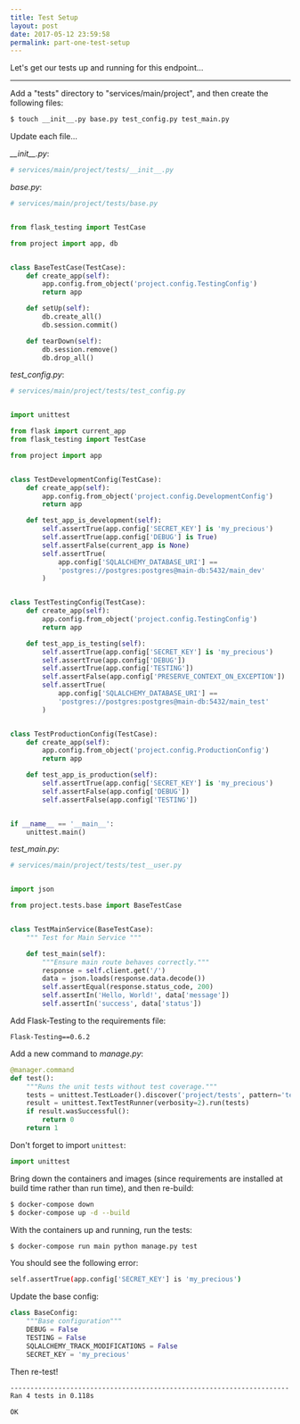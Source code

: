 ```yaml
---
title: Test Setup
layout: post
date: 2017-05-12 23:59:58
permalink: part-one-test-setup
---
```


Let's get our tests up and running for this endpoint...

---

Add a "tests" directory to "services/main/project", and then create the following files:

```sh
$ touch __init__.py base.py test_config.py test_main.py
```

Update each file...

*\_\_init\_\_.py*:

```python
# services/main/project/tests/__init__.py
```

*base.py*:

```python
# services/main/project/tests/base.py


from flask_testing import TestCase

from project import app, db


class BaseTestCase(TestCase):
    def create_app(self):
        app.config.from_object('project.config.TestingConfig')
        return app

    def setUp(self):
        db.create_all()
        db.session.commit()

    def tearDown(self):
        db.session.remove()
        db.drop_all()
```

*test_config.py*:

```python
# services/main/project/tests/test_config.py


import unittest

from flask import current_app
from flask_testing import TestCase

from project import app


class TestDevelopmentConfig(TestCase):
    def create_app(self):
        app.config.from_object('project.config.DevelopmentConfig')
        return app

    def test_app_is_development(self):
        self.assertTrue(app.config['SECRET_KEY'] is 'my_precious')
        self.assertTrue(app.config['DEBUG'] is True)
        self.assertFalse(current_app is None)
        self.assertTrue(
            app.config['SQLALCHEMY_DATABASE_URI'] ==
            'postgres://postgres:postgres@main-db:5432/main_dev'
        )


class TestTestingConfig(TestCase):
    def create_app(self):
        app.config.from_object('project.config.TestingConfig')
        return app

    def test_app_is_testing(self):
        self.assertTrue(app.config['SECRET_KEY'] is 'my_precious')
        self.assertTrue(app.config['DEBUG'])
        self.assertTrue(app.config['TESTING'])
        self.assertFalse(app.config['PRESERVE_CONTEXT_ON_EXCEPTION'])
        self.assertTrue(
            app.config['SQLALCHEMY_DATABASE_URI'] ==
            'postgres://postgres:postgres@main-db:5432/main_test'
        )


class TestProductionConfig(TestCase):
    def create_app(self):
        app.config.from_object('project.config.ProductionConfig')
        return app

    def test_app_is_production(self):
        self.assertTrue(app.config['SECRET_KEY'] is 'my_precious')
        self.assertFalse(app.config['DEBUG'])
        self.assertFalse(app.config['TESTING'])


if __name__ == '__main__':
    unittest.main()
```

*test_main.py*:

```python
# services/main/project/tests/test__user.py


import json

from project.tests.base import BaseTestCase


class TestMainService(BaseTestCase):
    """ Test for Main Service """

    def test_main(self):
        """Ensure main route behaves correctly."""
        response = self.client.get('/')
        data = json.loads(response.data.decode())
        self.assertEqual(response.status_code, 200)
        self.assertIn('Hello, World!', data['message'])
        self.assertIn('success', data['status'])
```

Add Flask-Testing to the requirements file:

```
Flask-Testing==0.6.2
```

Add a new command to *manage.py*:

```python
@manager.command
def test():
    """Runs the unit tests without test coverage."""
    tests = unittest.TestLoader().discover('project/tests', pattern='test*.py')
    result = unittest.TextTestRunner(verbosity=2).run(tests)
    if result.wasSuccessful():
        return 0
    return 1
```

Don't forget to import `unittest`:

```python
import unittest
```

Bring down the containers and images (since requirements are installed at build time rather than run time), and then re-build:

```sh
$ docker-compose down
$ docker-compose up -d --build
```

With the containers up and running, run the tests:

```sh
$ docker-compose run main python manage.py test
```

You should see the following error:

```sh
self.assertTrue(app.config['SECRET_KEY'] is 'my_precious')
```

Update the base config:

```python
class BaseConfig:
    """Base configuration"""
    DEBUG = False
    TESTING = False
    SQLALCHEMY_TRACK_MODIFICATIONS = False
    SECRET_KEY = 'my_precious'
```

Then re-test!

```sh
----------------------------------------------------------------------
Ran 4 tests in 0.118s

OK
```
